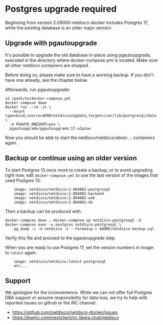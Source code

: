 # Postgres upgrade required

Beginning from version 2.09000 netdisco-docker includes Postgres 17, 
while the existing database is an older major version.

## Upgrade with pgautoupgrade

It's possible to upgrade the old database in-place using pgautoupgrade, 
executed in the directory where docker-compose.yml is located. Make 
sure all other netdisco containers are stopped.

Before doing so, please make sure to have a working backup. If you don't
have one already, see the chapter below.

Afterwards, run pgautoupgrade:

```
cd /path/to/docker-compose.yml
docker-compose down
docker run --rm -it \
  --mount type=bind,source=$PWD/netdisco/pgdata,target=/var/lib/postgresql/data \
  -e PGAUTO_ONESHOT=yes \
  pgautoupgrade/pgautoupgrade:17-alpine
```

Now you should be able to start the netdisco/netdisco:latest-... containers again.

## Backup or continue using an older version


To start Postgres 13 once more to create a backup, or to avoid upgrading right now, edit
`docker-compose.yml` to use the last version of the images that used
Postgres 13:

```
    image: netdisco/netdisco:2.084002-postgresql
    image: netdisco/netdisco:2.084002-backend
    image: netdisco/netdisco:2.084002-web
    image: netdisco/netdisco:2.084002-do
```

Then a backup can be produced with:

```
docker-compose down ; docker-compose up netdisco-postgresql -d  
docker-compose exec -u postgres netdisco-postgresql \
    pg_dump -c -d netdisco -C --format=p > $HOME/netdisco-backup.sql
```

Verify this file and proceed to the pgautoupgrade step.

When you are ready to use Postgres 17, set the version numbers in image:
to `latest` again.

```
    image: netdisco/netdisco:latest-postgresql
    etc...
```

## Support

We apologize for the inconvenience. While we can not offer full
Postgres DBA support or assume responsibility for data loss, we try to
help with reported issues on github or the IRC channel. 

 * https://github.com/netdisco/netdisco-docker/issues
 * https://kiwiirc.com/nextclient/irc.libera.chat/netdisco

